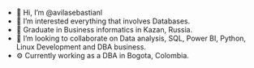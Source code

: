 - 👋 Hi, I’m @avilasebastianl
- 👀 I’m interested everything that involves Databases.
- 🌱 Graduate in Business informatics in Kazan, Russia. 
- 💞️ I’m looking to collaborate on Data analysis, SQL, Power BI, Python, Linux Development and DBA business.
- ⚙️ Currently working as a DBA in Bogota, Colombia.
<!--- 📫 How to reach me ... -->

<!---
avilasebastianl/avilasebastianl is a ✨ special ✨ repository because its `README.md` (this file) appears on your GitHub profile.
You can click the Preview link to take a look at your changes.
--->
